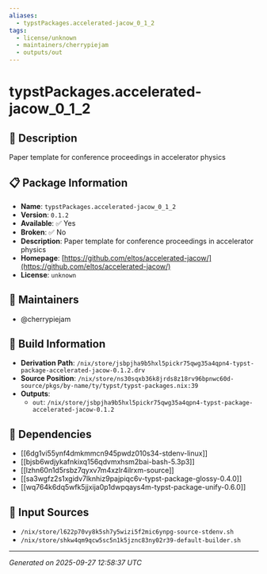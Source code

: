 ```yaml
---
aliases:
  - typstPackages.accelerated-jacow_0_1_2
tags:
  - license/unknown
  - maintainers/cherrypiejam
  - outputs/out
---
```


# typstPackages.accelerated-jacow_0_1_2

## 📝 Description

Paper template for conference proceedings in accelerator physics

## 📋 Package Information

- **Name**: `typstPackages.accelerated-jacow_0_1_2`
- **Version**: `0.1.2`
- **Available**: ✅ Yes
- **Broken**: ✅ No
- **Description**: Paper template for conference proceedings in accelerator physics
- **Homepage**: [https://github.com/eltos/accelerated-jacow/](https://github.com/eltos/accelerated-jacow/)
- **License**: `unknown`
## 👥 Maintainers

- @cherrypiejam


## 🔧 Build Information

- **Derivation Path**: `/nix/store/jsbpjha9b5hxl5pickr75qwg35a4qpn4-typst-package-accelerated-jacow-0.1.2.drv`
- **Source Position**: `/nix/store/ns30sqxb36k8jrds8z18rv96bpnwc60d-source/pkgs/by-name/ty/typst/typst-packages.nix:39`
- **Outputs**:
  - `out`:  `/nix/store/jsbpjha9b5hxl5pickr75qwg35a4qpn4-typst-package-accelerated-jacow-0.1.2`

## 🔗 Dependencies

- [[6dg1vi55ynf4dmkmmcn945pwdz010s34-stdenv-linux]]
- [[bjsb6wdjykafnkixq156qdvmxhsm2bai-bash-5.3p3]]
- [[lzhn60n1d5rsbz7qyxv7m4xzlr4ilrxm-source]]
- [[sa3wgfz2s1xgidv7lknhiz9pajpiqc6v-typst-package-glossy-0.4.0]]
- [[wq764k6dq5wfk5jjxija0p1dwpqays4m-typst-package-unify-0.6.0]]

## 📁 Input Sources

- `/nix/store/l622p70vy8k5sh7y5wizi5f2mic6ynpg-source-stdenv.sh`
- `/nix/store/shkw4qm9qcw5sc5n1k5jznc83ny02r39-default-builder.sh`

---
*Generated on 2025-09-27 12:58:37 UTC*
